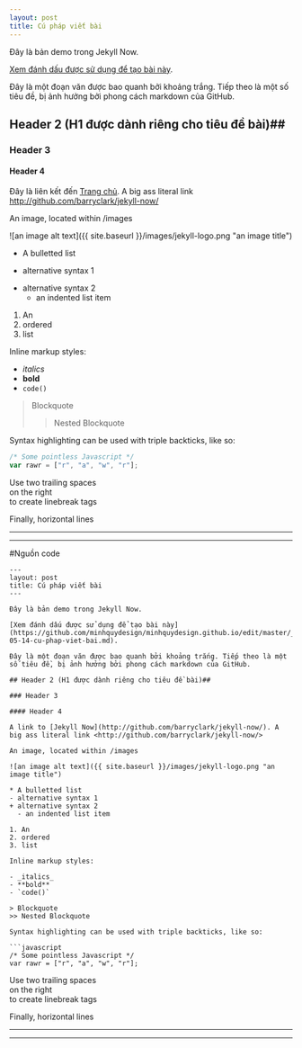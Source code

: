 ```yaml
---
layout: post
title: Cú pháp viết bài
---
```


Đây là bản demo trong Jekyll Now.

[Xem đánh dấu được sử dụng để tạo bài này](https://github.com/minhquydesign/minhquydesign.github.io/edit/master/_posts/2020-05-14-cu-phap-viet-bai.md).

Đây là một đoạn văn được bao quanh bởi khoảng trắng. Tiếp theo là một số tiêu đề, bị ảnh hưởng bởi phong cách markdown của GitHub.

## Header 2 (H1 được dành riêng cho tiêu đề bài)##

### Header 3

#### Header 4

Đây là liên kết đến [Trang chủ](https://minhquydesign.github.io/). A big ass literal link <http://github.com/barryclark/jekyll-now/>

An image, located within /images

![an image alt text]({{ site.baseurl }}/images/jekyll-logo.png "an image title")

* A bulletted list
- alternative syntax 1
+ alternative syntax 2
  - an indented list item

1. An
2. ordered
3. list

Inline markup styles:

- _italics_
- **bold**
- `code()`

> Blockquote
>> Nested Blockquote

Syntax highlighting can be used with triple backticks, like so:

```javascript
/* Some pointless Javascript */
var rawr = ["r", "a", "w", "r"];
```

Use two trailing spaces  
on the right  
to create linebreak tags  

Finally, horizontal lines

----
****

#Nguồn code


```
---
layout: post
title: Cú pháp viết bài
---

Đây là bản demo trong Jekyll Now.

[Xem đánh dấu được sử dụng để tạo bài này](https://github.com/minhquydesign/minhquydesign.github.io/edit/master/_posts/2020-05-14-cu-phap-viet-bai.md).

Đây là một đoạn văn được bao quanh bởi khoảng trắng. Tiếp theo là một số tiêu đề, bị ảnh hưởng bởi phong cách markdown của GitHub.

## Header 2 (H1 được dành riêng cho tiêu đề bài)##

### Header 3

#### Header 4

A link to [Jekyll Now](http://github.com/barryclark/jekyll-now/). A big ass literal link <http://github.com/barryclark/jekyll-now/>

An image, located within /images

![an image alt text]({{ site.baseurl }}/images/jekyll-logo.png "an image title")

* A bulletted list
- alternative syntax 1
+ alternative syntax 2
  - an indented list item

1. An
2. ordered
3. list

Inline markup styles:

- _italics_
- **bold**
- `code()`

> Blockquote
>> Nested Blockquote

Syntax highlighting can be used with triple backticks, like so:

```javascript
/* Some pointless Javascript */
var rawr = ["r", "a", "w", "r"];
```

Use two trailing spaces  
on the right  
to create linebreak tags  

Finally, horizontal lines

----
****
```
